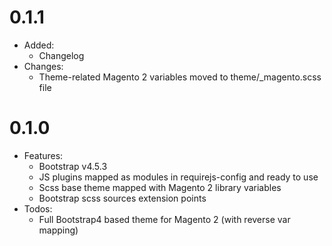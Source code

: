 0.1.1
=============
* Added:
    * Changelog
* Changes:
    * Theme-related Magento 2 variables moved to theme/_magento.scss file

0.1.0
=============
* Features:
    * Bootstrap v4.5.3
    * JS plugins mapped as modules in requirejs-config and ready to use
    * Scss base theme mapped with Magento 2 library variables
    * Bootstrap scss sources extension points
* Todos:
    * Full Bootstrap4 based theme for Magento 2 (with reverse var mapping)